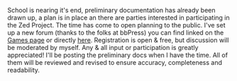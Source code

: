 <html><body><p>School is nearing it's end, preliminary documentation has already been drawn up, a plan is in place an there are parties interested in participating in the Zed Project. The time has come to open planning to the public. I've set up a new forum (thanks to the folks at bbPress) you can find linked on the <a href="https://games.wiseeyesent.com/">Games page</a> or directly <a href="https://games.wiseeyesent.com/projects/games/zed/">here</a>. Registration is open &amp; free, but discussion will be moderated by myself. Any &amp; all input or participation is greatly appreciated! I'll be posting the preliminary docs when I have the time. All of them will be reviewed and revised to ensure accuracy, completeness and readability.</p></body></html>

